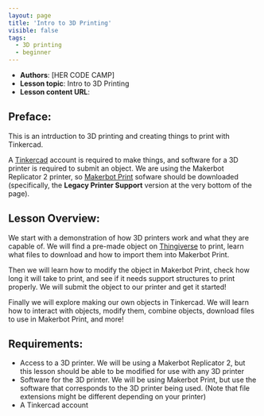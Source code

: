 ```yaml
---
layout: page
title: 'Intro to 3D Printing'
visible: false
tags:
  - 3D printing
  - beginner
---
```


 - **Authors**: [HER CODE CAMP]
 - **Lesson topic**: Intro to 3D Printing
 - **Lesson content URL**:

## Preface: ##

This is an intrduction to 3D printing and creating things to print with Tinkercad.

A [Tinkercad](https://www.tinkercad.com) account is required to make things, and software for a 3D printer is required to submit an object. We are using the Makerbot Replicator 2 printer, so [Makerbot Print](https://www.makerbot.com/3d-printers/apps/makerbot-print/download/) sofware should be downloaded (specifically, the **Legacy Printer Support** version at the very bottom of the page).

## Lesson Overview: ##

We start with a demonstration of how 3D printers work and what they are capable of. We will find a pre-made object on [Thingiverse](https://www.thingiverse.com/) to print, learn what files to download and how to import them into Makerbot Print.

Then we will learn how to modify the object in Makerbot Print, check how long it will take to print, and see if it needs support structures to print properly. We will submit the object to our printer and get it started!

Finally we will explore making our own objects in Tinkercad. We will learn how to interact with objects, modify them, combine objects, download files to use in Makerbot Print, and more!

## Requirements: ##

* Access to a 3D printer. We will be using a Makerbot Replicator 2, but this lesson should be able to be modified for use with any 3D printer
* Software for the 3D printer. We will be using Makerbot Print, but use the software that corresponds to the 3D printer being used. (Note that file extensions might be different depending on your printer)
* A Tinkercad account
